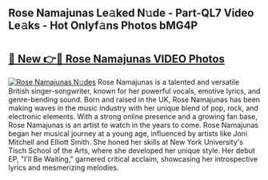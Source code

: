 ## Rose Namajunas Le𝚊ked N𝚞de - Part-QL7 Video Le𝚊ks - Hot Onlyf𝚊ns Photos bMG4P

# <h2><a href="http://ac52277.deff.icu/?id=Rose+Namajunas">🔗 New 👉🔴 Rose Namajunas VIDEO Photos</a></h2>

[![Rose Namajunas N𝚞des](https://i.imgur.com/rIISA9y.gif)](http://ac52277.deff.icu/?id=Rose+Namajunas)
Rose Namajunas is a talented and versatile British singer-songwriter, known for her powerful vocals, emotive lyrics, and genre-bending sound. Born and raised in the UK, Rose Namajunas has been making waves in the music industry with her unique blend of pop, rock, and electronic elements. With a strong online presence and a growing fan base, Rose Namajunas is an artist to watch in the years to come. Rose Namajunas began her musical journey at a young age, influenced by artists like Joni Mitchell and Elliott Smith. She honed her skills at New York University's Tisch School of the Arts, where she developed her unique style. Her debut EP, "I'll Be Waiting," garnered critical acclaim, showcasing her introspective lyrics and mesmerizing melodies.
